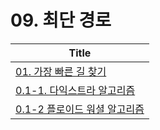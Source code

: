 # 09. 최단 경로

| Title                                                         |
|---------------------------------------------------------------|
| [01. 가장 빠른 길 찾기](./find_shortest_path.md#1-가장-빠른-길-찾기)        |
| [0.1-1. 다익스트라 알고리즘](./find_shortest_path.md#다익스트라-최단-경로-알고리즘) |
| [0.1-2 플로이드 워셜 알고리즘](./find_shortest_path.md#플로이드-워셜-알고리즘)    |